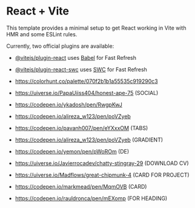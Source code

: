# React + Vite

This template provides a minimal setup to get React working in Vite with HMR and some ESLint rules.

Currently, two official plugins are available:

- [@vitejs/plugin-react](https://github.com/vitejs/vite-plugin-react/blob/main/packages/plugin-react/README.md) uses [Babel](https://babeljs.io/) for Fast Refresh
- [@vitejs/plugin-react-swc](https://github.com/vitejs/vite-plugin-react-swc) uses [SWC](https://swc.rs/) for Fast Refresh
- https://colorhunt.co/palette/070f2b1b1a55535c919290c3
- https://uiverse.io/PapaUiiss404/honest-ape-75 (SOCIAL)
- https://codepen.io/ykadosh/pen/RwgpKwJ
- https://codepen.io/alireza_w123/pen/poVZyeb
- https://codepen.io/pavanh007/pen/eYXxxOM (TABS)
- https://codepen.io/alireza_w123/pen/poVZyeb (GRADIENT)
- https://codepen.io/yemon/pen/pWoROm (DE)
- https://uiverse.io/Javierrocadev/chatty-stingray-29 (DOWNLOAD CV)
- https://uiverse.io/Madflows/great-chipmunk-4 (CARD FOR PROJECT)


- https://codepen.io/markmead/pen/MqmOVB (CARD)
- https://codepen.io/rauldronca/pen/mEXomp (FOR HEADING)